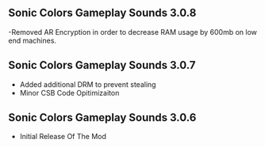 ## Sonic Colors Gameplay Sounds 3.0.8
-Removed AR Encryption in order to decrease RAM usage by 600mb on low end machines.


## Sonic Colors Gameplay Sounds 3.0.7
- Added additional DRM to prevent stealing
- Minor CSB Code Opitimizaiton





## Sonic Colors Gameplay Sounds 3.0.6

-	Initial Release Of The Mod	
